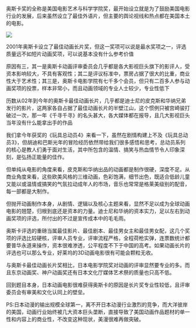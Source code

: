 奥斯卡奖的全称是美国电影艺术与科学学院奖，最开始设立就是为了鼓励美国电影行业的发展，后来虽然设立了最佳外语片，但主要的舆论视线和热点都在美国本土的电影。

![](/uploads/images/1583075016.jpg)

2001年奥斯卡设立了最佳动画长片奖，但这一奖项可以说是最水奖项之一，评选质量远不如短片动画奖项，可以说基本没有什么参考价值

原因有三，其一是奥斯卡动画评审委员会几乎都是各大影视巨头旗下的影评人，受资本影响较大，不具有客观性；其二是评议标准中，票房占据了很大的比重，商业性大于艺术性；其三是，奥斯卡电影学院有七千多个会员，但只有二百多人参与动画奖项的投票，样本非常小，而且动画领域的专业人士较少，专业性低下

历数从02年到今年的奥斯卡最佳动画长片，几乎都是迪士尼的皮克斯和华纳兄弟发行的影片，这两家各自占据了最佳动画长片的半壁江山，这个惯例只被宫崎骏打破过一次，那一年《千寻千寻》的名头甚大，各大媒体都在报导，且几大影视巨头当年没有什么能拿出手的作品

我们拿今年获奖的《玩具总动员4》来看一下，虽然在剧情构建上不及《玩具总动员3》，但胡迪和巴斯光年的冒险经历依然带给我们很多感悟和思考，总动员系列的核心是教人们勇于面对生活，其中所包含的温情、搞笑与热血情节令人印象深刻，是弘扬正能量的佳作。

但单纯从电影的角度来看，皮克斯和华纳出品的动画都是制作很硬，深度不足。从商业角度来看，这些欧美风格的三维动画，色彩饱满，细节出色，既适合低龄儿童又能以或温情或搞笑的气氛拉动成年人的市场，音乐也常常是格莱美级别的配音，每一部都是大制作。

但抛开动画制作本身，从剧情、逻辑以及核心主题来看，显然不足以成为全球动画电影的翘楚，归根到底还是资本的力量。迪士尼和华纳的资本实力，足以左右到动画奖项的评选，所付出的不过是宣传成本中的毛毛雨。

奥斯卡评选的重磅当属最佳影片、最佳剧本、最佳男女主和最佳男女配，这几个奖项的评选比较硬核，评审人员专业，评审流程严格，全程荷枪实弹，连票数统计都要普华永道来操作，资本很难渗透，公平程度不下于中国的高考。如果动画长片的评选也可以那么专业，好莱坞的3D动画电影很有可能会颗粒无收。

与奥斯卡最佳动画长片奖相比，日本电影学院奖对动画的评审显然要专业的多。而且东京动画奖、神户动画奖还有日本文化厅媒体艺术祭的质量也只高不低。

回到题目本身，日本动画电影很难获得奥斯卡的原因是长片奖专业性较低，且评审委员会有审美和文化认同上的壁垒。

PS:日本动漫的输出规模全球第一，离不开日本动漫行业激烈的竞争，而大洋彼岸的美国，动画行业始终被几大资本巨头垄断，直接导致了美国动画作品题材的单一性和内容上的商业性，不改变这种现状，美漫很难再做突破。